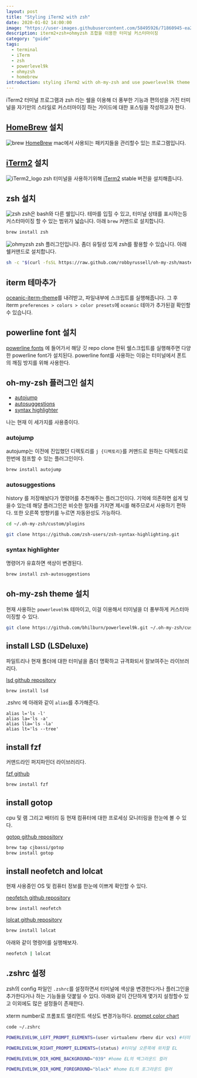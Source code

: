 ```yaml
---
layout: post
title: "Styling iTerm2 with zsh"
date: 2020-01-02 14:00:00
image: "https://user-images.githubusercontent.com/58495926/71860945-ea2cfa80-3137-11ea-8c01-d4c83c19e64d.png"
description: iterm2+zsh+ohmyzsh 조합을 이용한 터미널 커스터마이징
category: "guide"
tags:
  - terminal
  - iTerm
  - zsh
  - powerlevel9k
  - ohmyzsh
  - homebrew
introduction: styling iTerm2 with oh-my-zsh and use powerlevel9k theme
---
```


iTerm2 터미널 프로그램과 zsh 라는 쉘을 이용해 더 풍부한 기능과 편의성을 가진 터미널을 자기만의 스타일로
커스터마이징 하는 가이드에 대한 포스팅을 작성하고자 한다.

## [HomeBrew](https://brew.sh/) 설치

![brew](https://user-images.githubusercontent.com/58495926/71944814-48c1a980-3208-11ea-9d6f-d4fdf89512d6.jpg)
[HomeBrew](https://brew.sh/)
mac에서 사용되는 패키지들을 관리할수 있는 프로그램입니다.

## [iTerm2](https://www.iterm2.com/downloads.html)  설치
![iTerm2_logo](https://user-images.githubusercontent.com/58495926/71944813-48c1a980-3208-11ea-8aae-3282bcf1a4ea.jpg)
zsh 터미널을 사용하기위해
[iTerm2](https://www.iterm2.com/downloads.html) stable 버전을 설치해줍니다.

## zsh 설치
![zsh](https://user-images.githubusercontent.com/58495926/71944811-48291300-3208-11ea-9b3b-9ed0dcd391d7.jpeg)
zsh은 bash와 다른 쉘입니다. 테마를 입힐 수 있고, 터미널 상태를 표시하는등 커스터마이징 할 수 있는 범위가 넓습니다.
아래 `brew` 커맨드로 설치합니다.

```sh
brew install zsh
```

![ohmyzsh](https://user-images.githubusercontent.com/58495926/71944812-48c1a980-3208-11ea-93a2-ccf2e5e6d111.png)
zsh 플러그인입니다. 좀더 유틸성 있게 zsh를 활용할 수 있습니다.
아래 쉘커맨드로 설치합니다.

```sh
sh -c "$(curl -fsSL https://raw.github.com/robbyrussell/oh-my-zsh/master/tools/install.sh)"
```

## iterm 테마추가
[oceanic-iterm-theme](https://drive.google.com/file/d/1ZYNEBnN1WwQ6u4BxCZJmszpKD1qUkDfD/view?usp=sharing)를 내려받고, 파일내부에 스크립트를 실행해줍니다.
그 후 iterm `preferences > colors > color presets`에
`oceanic` 테마가 추가된걸 확인할 수 있습니다.

## powerline font 설치

[powerline fonts](https://github.com/powerline/fonts) 에 들어가서 해당 깃 repo clone 한뒤 쉘스크립트를
실행해주면 다양한 powerline font가 설치된다.
powerline font를 사용하는 이유는 터미널에서 폰트의 깨짐 방지를 위해 사용한다.

## oh-my-zsh 플러그인 설치

- [autojump](https://github.com/wting/autojump)
- [autosuggestions](https://github.com/zsh-users/zsh-autosuggestions)
- [syntax highlighter](https://github.com/zsh-users/zsh-syntax-highlighting)

나는 현재 이 세가지를 사용중이다.

### autojump

autojump는 이전에 진입했던 디렉토리를 `j {디렉토리}`를 커맨드로
원하는 디렉토리로 한번에 점프할 수 있는 플러그인이다.

```sh
brew install autojump
```

### autosuggestions

history 를 저장해놨다가 명령어를 추천해주는 플러그인이다.
기억에 의존하면 쉽게 잊을수 있는데 해당 플러그인은 비슷한 철자를 가지면 제시를 해주므로서 사용하기 편하다. 또한 오른쪽 방향키를 누르면 자동완성도 가능하다.

```sh
cd ~/.oh-my-zsh/custom/plugins

git clone https://github.com/zsh-users/zsh-syntax-highlighting.git
```

### syntax highlighter
명령어가 유효하면 색상이 변경된다.
```sh
brew install zsh-autosuggestions
```

## oh-my-zsh theme 설치
현재 사용하는 `powerlevel9k` 테마이고, 이걸 이용해서 터미널을 더 풍부하게 커스터마이징할 수 있다.
```sh
git clone https://github.com/bhilburn/powerlevel9k.git ~/.oh-my-zsh/custom/themes/powerlevel9k
```

## install LSD (LSDeluxe)
파일트리나 현재 폴더에 대한 터미널을 좀더 명확하고 규격화되서 잘보여주는 라이브러리다.

[lsd github repository](https://github.com/Peltoche/lsd#installation)

```sh
brew install lsd
```

.zshrc 에 아래와 같이 `alias`를 추가해준다.
```
alias l='ls -l'
alias la='ls -a'
alias lla='ls -la'
alias lt='ls --tree'
```

## install fzf

커맨드라인 퍼지파인더 라이브러리다.

[fzf github](https://github.com/junegunn/fzf)

```sh
brew install fzf
```

## install gotop
cpu 및 램 그리고 배터리 등 현재 컴퓨터에 대한 프로세싱 모니터링을 한눈에 볼 수 있다.

[gotop github repository](https://github.com/cjbassi/gotop)

```sh
brew tap cjbassi/gotop
brew install gotop
```

## install neofetch and lolcat
현재 사용중인 OS 및 컴퓨터 정보를 한눈에 이쁘게 확인할 수 있다.

[neofetch github repository](https://github.com/dylanaraps/neofetch)
```sh
brew install neofetch
```

[lolcat github repository](https://github.com/busyloop/lolcat)
```sh
brew install lolcat
```

아래와 같이 명령어를 실행해보자.
```sh
neofetch | lolcat
```

## .zshrc 설정
zsh의 config 파일인 `.zshrc`를 설정하면서
터미널에 색상을 변경한다거나 플러그인을 추가한다거나
하는 기능들을 덧붙일 수 있다. 
아래와 같이 간단하게 몇가지 설정할수 있고 이외에도 많은
설정들이 존재한다.

xterm number로 프롬포트 엘리먼트 색상도 변경가능하다.
[prompt color chart](https://jonasjacek.github.io/colors/)

```sh
code ~/.zshrc

POWERLEVEL9K_LEFT_PROMPT_ELEMENTS=(user virtualenv rbenv dir vcs) #터미널 왼쪽에 위치할 EL

POWERLEVEL9K_RIGHT_PROMPT_ELEMENTS=(status) #터미널 오른쪽에 위치할 EL

POWERLEVEL9K_DIR_HOME_BACKGROUND="039" #home EL의 백그라운드 컬러

POWERLEVEL9K_DIR_HOME_FOREGROUND="black" #home EL의 포그라운드 컬러
```